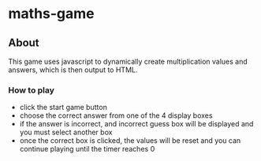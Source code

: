 # maths-game

## About
This game uses javascript to dynamically create multiplication values and answers, which is then output to HTML.

### How to play
- click the start game button
- choose the correct answer from one of the 4 display boxes
- if the answer is incorrect, and incorrect guess box will be displayed and you must select another box
- once the correct box is clicked, the values will be reset and you can continue playing until the timer reaches 0
